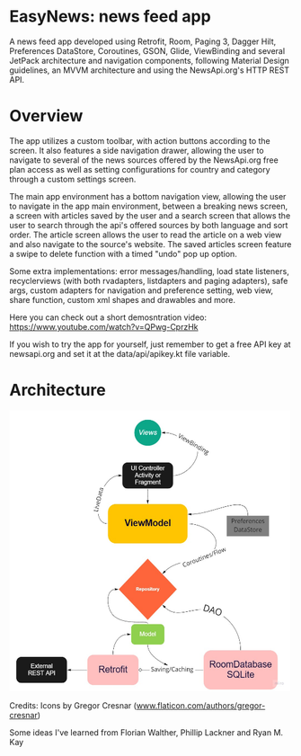 # EasyNews: news feed app
A news feed app developed using Retrofit, Room, Paging 3, Dagger Hilt, Preferences DataStore, Coroutines, GSON, Glide, ViewBinding and several JetPack architecture
and navigation components, following Material Design guidelines, an MVVM architecture and using the NewsApi.org's HTTP REST API.
# Overview
The app utilizes a custom toolbar, with action buttons according to the screen. It also features a side navigation drawer, allowing the user to navigate to several
of the news sources offered by the NewsApi.org free plan access as well as setting configurations for country and category through a custom settings screen.

The main app environment has a bottom navigation view, allowing the user to navigate in the app main environment, between a breaking news screen, a screen with
articles saved by the user and a search screen that allows the user to search through the api's offered sources by both language and sort order. The article screen
allows the user to read the article on a web view and also navigate to the source's website. The saved articles screen feature a swipe to delete function with a timed "undo" pop up option.

Some extra implementations: error messages/handling, load state listeners, recyclerviews (with both rvadapters, listdapters and paging adapters), safe args, custom adapters for navigation and preference setting, web view, share function, custom xml shapes and drawables and more.

Here you can check out a short demosntration video: https://www.youtube.com/watch?v=QPwg-CprzHk

If you wish to try the app for yourself, just remember to get a free API key at newsapi.org and set it at the data/api/apikey.kt file variable.
# Architecture
<img src="https://raw.githubusercontent.com/jfransp/EasyNews-newsfeed-app/master/Flowchart%20Template.jpg" width="500" height="500" />



Credits:
Icons by Gregor Cresnar (www.flaticon.com/authors/gregor-cresnar)

Some ideas I've learned from Florian Walther, Phillip Lackner and Ryan M. Kay
